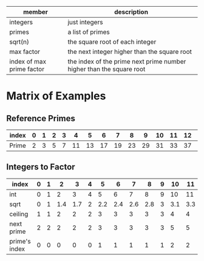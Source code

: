 
| member                       | description                                                             |
|------------------------------|-------------------------------------------------------------------------|
| integers                     | just integers                                                           |
| primes                       | a list of primes                                                        |
| sqrt(n)                      | the square root of each integer                                         |
| max factor                   | the next integer higher than the square root                            |
| index of max prime factor    | the index of the prime next prime number higher than the square root    |

# Matrix of Examples

## Reference Primes
| index | 0 | 1 | 2 | 3 | 4  | 5  | 6  | 7  | 8  | 9  | 10 | 11 | 12 | 13 |
|-------|---|---|---|---|----|----|----|----|----|----|----|----|----|----|
| Prime | 2 | 3 | 5 | 7 | 11 | 13 | 17 | 19 | 23 | 29 | 31 | 33 | 37 | 41 |

## Integers to Factor
| index         | 0  | 1 | 2   | 3   | 4   | 5   | 6   | 7   | 8   | 9   | 10  | 11  | 12  | 13  | 14  |
|---------------|----|---|-----|-----|-----|-----|-----|-----|-----|-----|-----|-----|-----|-----|-----|
| int           | 0  | 1 | 2   | 3   | 4   | 5   | 6   | 7   | 8   | 9   | 10  | 11  | 12  | 13  | 14  |
| sqrt          | 0  | 1 | 1.4 | 1.7 | 2   | 2.2 | 2.4 | 2.6 | 2.8 | 3   | 3.1 | 3.3 | 3.4 | 3.6 | 3.7 |    
| ceiling       | 1  | 1 | 2   | 2   | 2   | 3   | 3   | 3   | 3   | 3   | 4   | 4   | 4   | 4   | 4   |
| next prime    | 2  | 2 | 2   | 2   | 2   | 3   | 3   | 3   | 3   | 3   | 5   | 5   | 5   | 5   | 5   |
| prime's index | 0  | 0 | 0   | 0   | 0   | 1   | 1   | 1   | 1   | 1   | 2   | 2   | 2   | 2   | 2   |